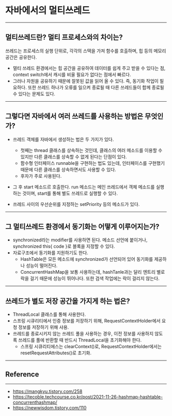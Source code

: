 # 자바에서의 멀티쓰레드

---

## 멀티쓰레드란? 멀티 프로세스와의 차이는?


쓰레드는 프로세스의 실행 단위로, 각각의 스택을 가져 함수를 호출하며, 힙 등의 메모리 공간은 공유한다. 
- 멀티 쓰레드 환경에서는 힙 공간을 공유하여 데이터를 쉽게 주고 받을 수 있다는 점, context switch에서 캐시를 비울 필요가 없다는 점에서 빠르다.
- 그러나 자원을 공유하기 때문에 잘못된 값을 읽어 올 수 있다. 즉, 동기화 작업이 필요하다.
또한 쓰레드 하나가 오류를 일으켜 종료될 때 다른 쓰레드들이 합께 종료될 수 있다는 문제도 있다.

---
## 그렇다면 자바에서 여러 쓰레드를 사용하는 방법은 무엇인가?

- 쓰레드 객체를 자바에서 생성하는 법은 두 가지가 있다.
  - 첫째는 thread 클래스를 상속하는 것인데, 클래스의 여러 메소드를 이용할 수 있지만 다른 클래스를 상속할 수 없게 된다는 단점이 있다.
  - 함수형 인터페이스 runnable을 구현하는 법도 있는데, 인터페이스를 구현했기 때문에 다른 클래스를 상속하면서도 사용할 수 있다.
  - 후자가 주로 사용된다.

 - 그 후 start 메소드르 호출한다. run 메소드는 메인 쓰레드에서 객체 메소드를 실행하는 것이며, start를 통해 별도 쓰레드로 실행할 수 있다.

 - 쓰레드 사이의 우선순위를 지정하는 setPriority 등의 메소드가 있다.

---
## 그 멀티쓰레드 환경에서 동기화는 어떻게 이루어지는가?
- synchronized라는 modifier를 사용하면 된다. 메소드 선언에 붙이거나, synchronized this{ code }로 블록을 지정할 수 있다.
- 자료구조에서 동기화를 지원하기도 한다.
  - HashTable은 모든 메소드에 synchronized가 선언되어 있어 동기화를 제공하나 성능이 떨어진다.
  - ConcurrentHashMap을 보통 사용하는데, hashTanle과는 달리 엔트리 별로 락을 걸기 때문에 성능이 뛰어나다. 또한 검색 작업에는 락이 걸리지 않는다.

---


## 쓰레드가 별도 저장 공간을 가지게 하는 법은?
- ThreadLocal 클래스를 통해 사용한다.
- 스프링 시큐리티에서 인증 정보를 저장하기 위해, RequestContextHolder에서 요청 정보를 저장하기 위해 샤용.
- 쓰레드를 종료시키지 않는 쓰레드 풀을 사용하는 경우, 이전 정보를 사용하지 않도록 쓰레드를 풀에 반환할 때 반드시 ThreadLocal을 초기화해야 한다.
  - 스프링 시큐리티에스는 clearContext()로, RequestContextHolder에서는 resetRequestAttributes()로 초기화.

---
## Reference
---
- https://mangkyu.tistory.com/258
- https://tecoble.techcourse.co.kr/post/2021-11-26-hashmap-hashtable-concurrenthashmap/
- https://newwisdom.tistory.com/110
